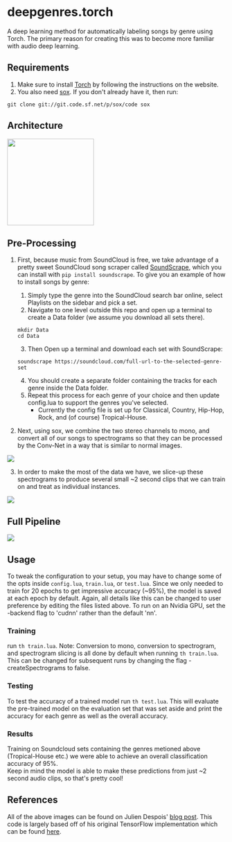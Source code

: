 # deepgenres.torch
A deep learning method for automatically labeling songs by genre using Torch.  The primary reason for creating this was to become more familiar with audio deep learning.    

## Requirements
1. Make sure to install [Torch](http://torch.ch/) by following the instructions on the website. 
2. You also need [sox](http://sox.sourceforge.net/). If you don't already have it, then run:
```Shell
git clone git://git.code.sf.net/p/sox/code sox
```

## Architecture
<img align="center" src = "https://github.com/amdegroot/deepgenres.torch/blob/master/doc/network.png" height = 200/>

## Pre-Processing
 1. First, because music from SoundCloud is free, we take advantage of a pretty sweet SoundCloud song scraper called [SoundScrape](https://github.com/Miserlou/SoundScrape), which you can install with `pip install soundscrape`. 
 To give you an example of how to install songs by genre:
      1. Simply type the genre into the SoundCloud search bar online, select Playlists on the sidebar and pick a set. 
      2.  Navigate to one level outside this repo and open up a terminal to create a Data folder (we assume you download all sets there).
      ```Shell
      mkdir Data
      cd Data
      ```
      3.  Then Open up a terminal and download each set with SoundScrape:
      ```Shell
      soundscrape https://soundcloud.com/full-url-to-the-selected-genre-set
      ```
      4.  You should create a separate folder containing the tracks for each genre inside the Data folder. 
      5.  Repeat this process for each genre of your choice and then update config.lua to support the genres you've selected.
          * Currently the config file is set up for Classical, Country, Hip-Hop, Rock, and (of course) Tropical-House.
        
 
 2. Next, using sox, we combine the two stereo channels to mono, and convert all of our songs to spectrograms so that they can be processed by the Conv-Net in a way that is similar to normal images.
 <img align="center" src= "https://github.com/amdegroot/deepgenres.torch/blob/master/doc/spectrogram_example.png"/>
 
 3. In order to make the most of the data we have, we slice-up these spectrograms to produce several small ~2 second clips that we can train on and treat as individual instances.
 <img align="center" src= "https://github.com/amdegroot/deepgenres.torch/blob/master/doc/sliced_spec_example.png"/>
 
## Full Pipeline
 <img align="center" src= "https://github.com/amdegroot/deepgenres.torch/blob/master/doc/pipeline.png"/>
 
## Usage
To tweak the configuration to your setup, you may have to change some of the opts inside `config.lua`, `train.lua`, or `test.lua`.
Since we only needed to train for 20 epochs to get impressive accuracy (~95%), the model is saved at each epoch by default.  Again, all details like this can be changed to user preference by editing the files listed above.
To run on an Nvidia GPU, set the -backend flag to 'cudnn' rather than the default 'nn'. 

### Training 
run  `th train.lua`.
Note: Conversion to mono, conversion to spectrogram, and spectrogram slicing is all done by default when running `th train.lua`.  This can be changed for subsequent runs by changing the flag -createSpectrograms to false.

### Testing 
To test the accuracy of a trained model run `th test.lua`. 
This will evaluate the pre-trained model on the evaluation set that was set aside and print the accuracy for each genre as well as the overall accuracy. 

### Results
Training on Soundcloud sets containing the genres metioned above (Tropical-House etc.) we were able to achieve an overall 
classification accuracy of 95%.  
Keep in mind the model is able to make these predictions from just ~2 second audio clips, so 
that's pretty cool!
 
## References
All of the above images can be found on Julien Despois' [blog post](https://chatbotslife.com/finding-the-genre-of-a-song-with-deep-learning-da8f59a61194).  This code is largely based off of his original TensorFlow implementation which can be found [here](https://github.com/despoisj/DeepAudioClassification).  
